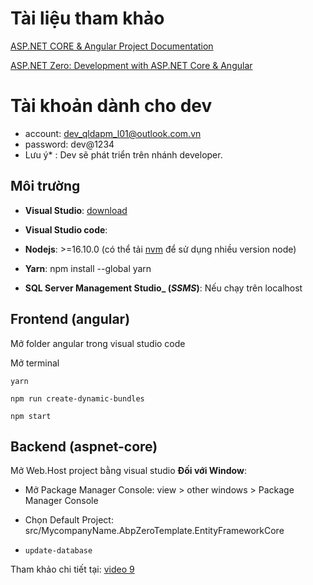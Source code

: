 # Tài liệu tham khảo

[ASP.NET CORE & Angular Project Documentation](https://docs.aspnetzero.com/en/aspnet-core-angular/v11.0.0)

[ASP.NET Zero: Development with ASP.NET Core & Angular](https://www.udemy.com/course/aspnet-zero-aspnet-core-angular/)


# Tài khoản dành cho dev

 - account: dev_qldapm_l01@outlook.com.vn 
 - password: dev@1234
 - Lưu ý* : Dev sẽ phát triển trên nhánh developer.

## Môi trường
 - **Visual Studio**: [download](https://visualstudio.microsoft.com/downloads/)

  - **Visual Studio code**: 

- **Nodejs**: >=16.10.0 (có thể tải [nvm](https://github.com/coreybutler/nvm-windows/releases) để sử dụng nhiều version node)

- **Yarn**: npm install --global yarn

- **SQL Server Management Studio_ (_SSMS_)**: Nếu chạy trên localhost
   
  

## Frontend (angular)
Mở folder angular trong visual studio code

Mở terminal

    yarn
   
    npm run create-dynamic-bundles

    npm start

   



## Backend (aspnet-core)
Mở Web.Host project bằng visual studio
**Đối với Window**: 

 - Mở Package Manager Console: view > other windows > Package Manager
   Console
 
 - Chọn Default Project: src/MycompanyName.AbpZeroTemplate.EntityFrameworkCore
 - `update-database`
   
Tham khảo chi tiết tại: [video 9](https://www.udemy.com/course/aspnet-zero-aspnet-core-angular/learn/lecture/14469074#overview)
